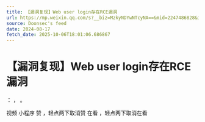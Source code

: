 ```yaml
---
title: 【漏洞复现】Web user login存在RCE漏洞
url: https://mp.weixin.qq.com/s?__biz=MzkyNDYwNTcyNA==&mid=2247486828&idx=1&sn=3a8f27ebf5bbc45d7df6e45187429885
source: Doonsec's feed
date: 2024-08-17
fetch_date: 2025-10-06T18:01:06.686867
---
```


# 【漏洞复现】Web user login存在RCE漏洞

：
，
。

视频
小程序
赞
，轻点两下取消赞
在看
，轻点两下取消在看